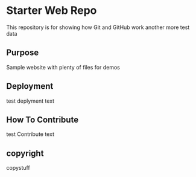 # Starter Web Repo

This repository is for showing how Git and GitHub work
another more test data
## Purpose

Sample website with plenty of files for demos

## Deployment

test deplyment text 

## How To Contribute

test Contribute text 

## copyright

copystuff

